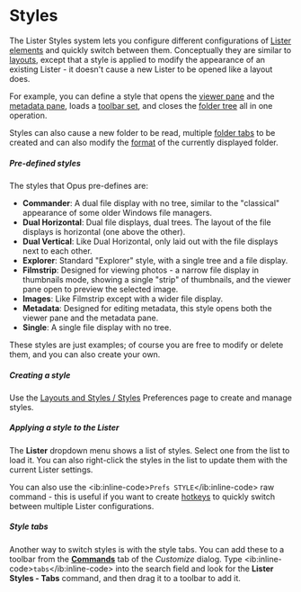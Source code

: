 # Styles

The Lister Styles system lets you configure different configurations of [Lister elements]() and quickly switch between them. Conceptually they are similar to [layouts](layouts/RAEDME.md), except that a style is applied to modify the appearance of an existing Lister - it doesn't cause a new Lister to be opened like a layout does.

For example, you can define a style that opens the [viewer pane](viewer_pane.md) and the [metadata pane](metadata_pane.md), loads a [toolbar set](toolbars/toolbar_sets.md), and closes the [folder tree](navigation/folder_tree.md) all in one operation.

Styles can also cause a new folder to be read, multiple [folder tabs](tabs/RAEDME.md) to be created and can also modify the [format](../folder_options/RAEDME.md) of the currently displayed folder.

##### Pre-defined styles

The styles that Opus pre-defines are:

- **Commander**: A dual file display with no tree, similar to the "classical" appearance of some older Windows file managers.
- **Dual Horizontal**: Dual file displays, dual trees. The layout of the file displays is horizontal (one above the other).
- **Dual Vertical**: Like Dual Horizontal, only laid out with the file displays next to each other.
- **Explorer**: Standard "Explorer" style, with a single tree and a file display.
- **Filmstrip**: Designed for viewing photos - a narrow file display in thumbnails mode, showing a single "strip" of thumbnails, and the viewer pane open to preview the selected image.
- **Images**: Like Filmstrip except with a wider file display.
- **Metadata**: Designed for editing metadata, this style opens both the viewer pane and the metadata pane.
- **Single**: A single file display with no tree.

These styles are just examples; of course you are free to modify or delete them, and you can also create your own.

##### Creating a style

Use the [Layouts and Styles / Styles](/Manual/preferences/preferences_categories/layouts_and_styles/styles.md) Preferences page to create and manage styles.

##### Applying a style to the Lister

The **Lister** dropdown menu shows a list of styles. Select one from the list to load it. You can also right-click the styles in the list to update them with the current Lister settings.

You can also use the \<ib:inline-code\>`Prefs STYLE`\</ib:inline-code\> raw command - this is useful if you want to create [hotkeys](/Manual/customize/the_customize_dialog/keys.md) to quickly switch between multiple Lister configurations.

##### Style tabs

Another way to switch styles is with the style tabs. You can add these to a toolbar from the **[Commands](/Manual/customize/the_customize_dialog/commands.md)** tab of the *Customize* dialog. Type \<ib:inline-code\>`tabs`\</ib:inline-code\> into the search field and look for the **Lister Styles - Tabs** command, and then drag it to a toolbar to add it.
